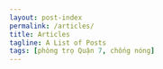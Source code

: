 ```yaml
---
layout: post-index
permalink: /articles/
title: Articles
tagline: A List of Posts
tags: [phòng trọ Quận 7, chống nóng]
---
```

